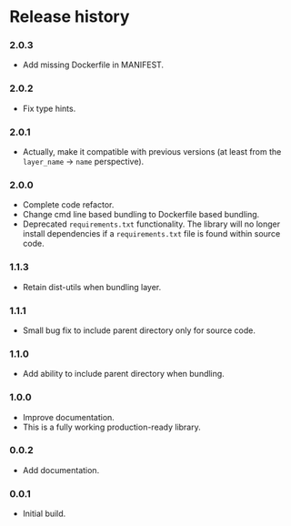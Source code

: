 # Release history

### 2.0.3
* Add missing Dockerfile in MANIFEST.

### 2.0.2
* Fix type hints.

### 2.0.1
* Actually, make it compatible with previous versions 
  (at least from the `layer_name` -> `name` perspective).

### 2.0.0
* Complete code refactor.
* Change cmd line based bundling to Dockerfile based bundling.
* Deprecated `requirements.txt` functionality. The library will no longer
install dependencies if a `requirements.txt` file is found within source code.

### 1.1.3
* Retain dist-utils when bundling layer.

### 1.1.1
* Small bug fix to include parent directory only for source code.

### 1.1.0
* Add ability to include parent directory when bundling.

### 1.0.0
* Improve documentation.
* This is a fully working production-ready library.

### 0.0.2
* Add documentation.

### 0.0.1
* Initial build.
